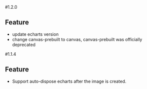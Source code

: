 
#1.2.0

## Feature

* update echarts version
* change canvas-prebuilt to canvas, canvas-prebuilt was officially deprecated


#1.1.4

## Feature

* Support auto-dispose echarts after the image is created.